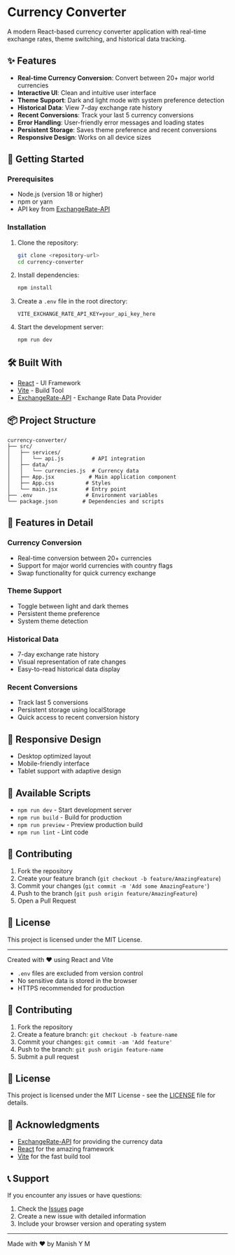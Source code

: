 # Currency Converter

A modern React-based currency converter application with real-time exchange rates, theme switching, and historical data tracking.

## ✨ Features

- **Real-time Currency Conversion**: Convert between 20+ major world currencies
- **Interactive UI**: Clean and intuitive user interface
- **Theme Support**: Dark and light mode with system preference detection
- **Historical Data**: View 7-day exchange rate history
- **Recent Conversions**: Track your last 5 currency conversions
- **Error Handling**: User-friendly error messages and loading states
- **Persistent Storage**: Saves theme preference and recent conversions
- **Responsive Design**: Works on all device sizes

## 🚀 Getting Started

### Prerequisites

- Node.js (version 18 or higher)
- npm or yarn
- API key from [ExchangeRate-API](https://www.exchangerate-api.com/)

### Installation

1. Clone the repository:
   ```bash
   git clone <repository-url>
   cd currency-converter
   ```

2. Install dependencies:
   ```bash
   npm install
   ```

3. Create a `.env` file in the root directory:
   ```env
   VITE_EXCHANGE_RATE_API_KEY=your_api_key_here
   ```

4. Start the development server:
   ```bash
   npm run dev
   ```

## 🛠️ Built With

- [React](https://reactjs.org/) - UI Framework
- [Vite](https://vitejs.dev/) - Build Tool
- [ExchangeRate-API](https://www.exchangerate-api.com/) - Exchange Rate Data Provider

## 📦 Project Structure

```
currency-converter/
├── src/
│   ├── services/
│   │   └── api.js         # API integration
│   ├── data/
│   │   └── currencies.js  # Currency data
│   ├── App.jsx           # Main application component
│   ├── App.css          # Styles
│   └── main.jsx         # Entry point
├── .env                 # Environment variables
└── package.json        # Dependencies and scripts
```

## 🎯 Features in Detail

### Currency Conversion
- Real-time conversion between 20+ currencies
- Support for major world currencies with country flags
- Swap functionality for quick currency exchange

### Theme Support
- Toggle between light and dark themes
- Persistent theme preference
- System theme detection

### Historical Data
- 7-day exchange rate history
- Visual representation of rate changes
- Easy-to-read historical data display

### Recent Conversions
- Track last 5 conversions
- Persistent storage using localStorage
- Quick access to recent conversion history

## 📱 Responsive Design

- Desktop optimized layout
- Mobile-friendly interface
- Tablet support with adaptive design

## 🔧 Available Scripts

- `npm run dev` - Start development server
- `npm run build` - Build for production
- `npm run preview` - Preview production build
- `npm run lint` - Lint code

## 🤝 Contributing

1. Fork the repository
2. Create your feature branch (`git checkout -b feature/AmazingFeature`)
3. Commit your changes (`git commit -m 'Add some AmazingFeature'`)
4. Push to the branch (`git push origin feature/AmazingFeature`)
5. Open a Pull Request

## 📄 License

This project is licensed under the MIT License.

---

Created with ❤️ using React and Vite
- `.env` files are excluded from version control
- No sensitive data is stored in the browser
- HTTPS recommended for production

## 🤝 Contributing

1. Fork the repository
2. Create a feature branch: `git checkout -b feature-name`
3. Commit your changes: `git commit -am 'Add feature'`
4. Push to the branch: `git push origin feature-name`
5. Submit a pull request

## 📄 License

This project is licensed under the MIT License - see the [LICENSE](LICENSE) file for details.

## 🙏 Acknowledgments

- [ExchangeRate-API](https://www.exchangerate-api.com/) for providing the currency data
- [React](https://reactjs.org/) for the amazing framework
- [Vite](https://vitejs.dev/) for the fast build tool

## 📞 Support

If you encounter any issues or have questions:
1. Check the [Issues](https://github.com/your-username/currency-converter/issues) page
2. Create a new issue with detailed information
3. Include your browser version and operating system

---

Made with ❤️ by Manish Y M
